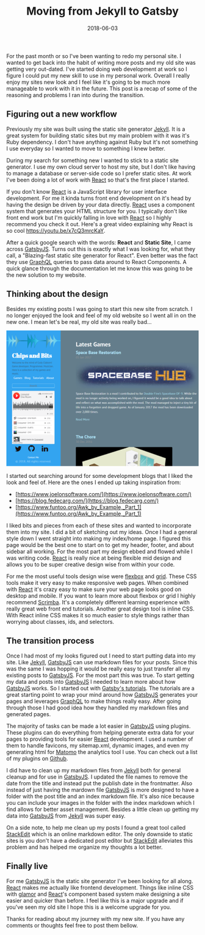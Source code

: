 ﻿---
title: Moving from Jekyll to Gatsby
date: "2018-06-03"
tags: [react, javascript, jekyll, gatsby, portfolio, site]
category: blog
description: My journey from Jekyll to GatsbyJS with some tips and tricks to hopefully help you make the transfer as well.
comments: true
---

For the past month or so I've been wanting to redo my personal site. I wanted to get back into the habit of writing more posts and my old site was getting very out-dated. I've started doing web development at work so I figure I could put my new skill to use in my personal work. Overall I really enjoy my sites new look and I feel like it's going to be much more manageable to work with it in the future. This post is a recap of some of the reasoning and problems I ran into during the transition.

## Figuring out a new workflow

Previously my site was built using the static site generator [Jekyll]. It is a great system for building static sites but my main problem with it was it's Ruby dependency. I don't have anything against Ruby but it's not something I use everyday so I wanted to move to something I knew better. 

During my search for something new I wanted to stick to a static site generator. I use my own cloud server to host my site, but I don't like having to manage a database or server-side code so I prefer static sites. At work I've been doing a lot of work with [React] so that's the first place I started.

If you don't know [React] is a JavaScript library for user interface development. For me it kinda turns front end development on it's head by having the design be driven by your data directly. [React] uses a component system that generates your HTML structure for you. I typically don't like front end work but I'm quickly falling in love with [React] so I highly recommend you check it out. Here's a great video explaining why React is so cool https://youtu.be/x7cQ3mrcKaY.

After a quick google search with the words: **React** and **Static Site**, I came across [GatsbyJS]. Turns out this is exactly what I was looking for, what they call, a "Blazing-fast static site generator for React". Even better was the fact they use [GraphQL] queries to pass data around to React Components. A quick glance through the documentation let me know this was going to be the new solution to my website.

## Thinking about the design

Besides my existing posts I was going to start this new site from scratch. I no longer enjoyed the look and feel of my old website so I went all in on the new one. I mean let's be real, my old site was really bad...

![Picture of my old website](old-site.png)

I started out searching around for some development blogs that I liked the look and feel of. Here are the ones I ended up taking inspiration from:
* [https://www.joelonsoftware.com/](https://www.joelonsoftware.com/)
* [https://blog.fedecarg.com/](https://blog.fedecarg.com/)
* [https://www.funtoo.org/Awk_by_Example,_Part_1](https://www.funtoo.org/Awk_by_Example,_Part_1)

I liked bits and pieces from each of these sites and wanted to incorporate them into my site. I did a bit of sketching out my ideas. Once I had a general style down I went straight into making my index/home page. I figured this page would be the best one to start on to get my header, footer, and about sidebar all working. For the most part my design ebbed and flowed while I was writing code. [React] is really nice at being flexible mid design and allows you to be super creative design wise from within your code.

For me  the most useful tools design wise were [flexbox](https://www.w3schools.com/Css/css3_flexbox.asp) and [grid](https://www.w3schools.com/css/css_grid.asp). These CSS tools make it very easy to make responsive web pages. When combined with [React] it's crazy easy to make sure your web page looks good on desktop and mobile. If you want to learn more about flexbox or grid I highly recommend [Scrimba](https://scrimba.com/). It's a completely different learning experience with really great web front end tutorials. Another great design tool is inline CSS. With React inline CSS makes it so much easier to style things rather than worrying about classes, ids, and selectors.

## The transition process

Once I had most of my looks figured out I need to start putting data into my site. Like [Jekyll], [GatsbyJS] can use markdown files for your posts. Since this was the same I was hopping it would be really easy to just transfer all my existing posts to [GatsbyJS]. For the most part this was true. To start getting my data and posts into [GatsbyJS] I needed to learn more about how [GatsbyJS] works. So I started out with [Gatsby's tutorials](https://www.gatsbyjs.org/tutorial/). The tutorials are a great starting point to wrap your mind around how [GatsbyJS] generates your pages and leverages [GraphQL] to make things really easy. After going through those I had good idea how they handled my markdown files and generated pages. 

The majority of tasks can be made a lot easier in [GatsbyJS] using plugins. These plugins can do everything from helping generate extra data for your pages to providing tools for easier [React] development. I used a number of them to handle favicons, my sitemap.xml, dynamic images, and even my generating html for [Matomo](https://matomo.org/) the analytics tool I use. You can check out a list of my plugins on [Github](https://github.com/cxsquared/portfolio-v3/blob/master/gatsby-config.js). 

I did have to clean up my markdown files from [Jekyll] both for general cleanup and for use in [GatsbyJS]. I updated the file names to remove the date from the title and instead put the publish date in the frontmatter. Also instead of just having the mardown file [GatsbyJS] is more designed to have a folder with the post title and an index markdown file. It's also nice because you can include your images in the folder with the index markdown which I find allows for better asset management. Besides a little clean up getting my data into [GatsbyJS] from [Jekyll] was super easy.

On a side note, to help me clean up my posts I found a great tool called [StackEdit](https://stackedit.io/) which is an online markdown editor. The only downside to static sites is you don't have a dedicated post editor but [StackEdit](https://stackedit.io/) alleviates this problem and has helped me organize my thoughts a lot better.

## Finally live

For me [GatsbyJS] is the static site generator I've been looking for all along. [React] makes me actually like frontend development. Things like inline CSS with [glamor](https://github.com/threepointone/glamor) and [React]'s component based system make designing a site easier and quicker than before. I feel like this is a major upgrade and if you've seen my old site I hope this is a welcome upgrade for you.

Thanks for reading about my journey with my new site. If you have any comments or thoughts feel free to post them bellow.

[Jekyll]:https://jekyllrb.com/
[React]:https://reactjs.org/
[GatsbyJS]:https://www.gatsbyjs.org/
[GraphQL]:https://graphql.org/
